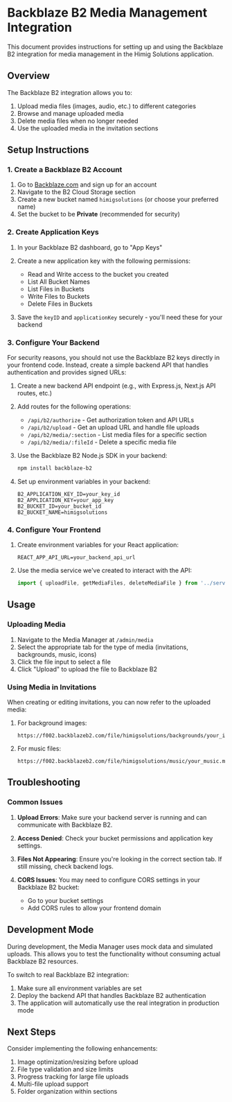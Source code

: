 # Backblaze B2 Media Management Integration

This document provides instructions for setting up and using the Backblaze B2 integration for media management in the Himig Solutions application.

## Overview

The Backblaze B2 integration allows you to:

1. Upload media files (images, audio, etc.) to different categories
2. Browse and manage uploaded media
3. Delete media files when no longer needed
4. Use the uploaded media in the invitation sections

## Setup Instructions

### 1. Create a Backblaze B2 Account

1. Go to [Backblaze.com](https://www.backblaze.com/) and sign up for an account
2. Navigate to the B2 Cloud Storage section
3. Create a new bucket named `himigsolutions` (or choose your preferred name)
4. Set the bucket to be **Private** (recommended for security)

### 2. Create Application Keys

1. In your Backblaze B2 dashboard, go to "App Keys"
2. Create a new application key with the following permissions:
   - Read and Write access to the bucket you created
   - List All Bucket Names
   - List Files in Buckets
   - Write Files to Buckets
   - Delete Files in Buckets

3. Save the `keyID` and `applicationKey` securely - you'll need these for your backend

### 3. Configure Your Backend

For security reasons, you should not use the Backblaze B2 keys directly in your frontend code. Instead, create a simple backend API that handles authentication and provides signed URLs:

1. Create a new backend API endpoint (e.g., with Express.js, Next.js API routes, etc.)
2. Add routes for the following operations:
   - `/api/b2/authorize` - Get authorization token and API URLs
   - `/api/b2/upload` - Get an upload URL and handle file uploads
   - `/api/b2/media/:section` - List media files for a specific section
   - `/api/b2/media/:fileId` - Delete a specific media file

3. Use the Backblaze B2 Node.js SDK in your backend:
   ```bash
   npm install backblaze-b2
   ```

4. Set up environment variables in your backend:
   ```
   B2_APPLICATION_KEY_ID=your_key_id
   B2_APPLICATION_KEY=your_app_key
   B2_BUCKET_ID=your_bucket_id
   B2_BUCKET_NAME=himigsolutions
   ```

### 4. Configure Your Frontend

1. Create environment variables for your React application:
   ```
   REACT_APP_API_URL=your_backend_api_url
   ```

2. Use the media service we've created to interact with the API:
   ```javascript
   import { uploadFile, getMediaFiles, deleteMediaFile } from '../services/mediaService';
   ```

## Usage

### Uploading Media

1. Navigate to the Media Manager at `/admin/media`
2. Select the appropriate tab for the type of media (invitations, backgrounds, music, icons)
3. Click the file input to select a file
4. Click "Upload" to upload the file to Backblaze B2

### Using Media in Invitations

When creating or editing invitations, you can now refer to the uploaded media:

1. For background images:
   ```
   https://f002.backblazeb2.com/file/himigsolutions/backgrounds/your_image.jpg
   ```

2. For music files:
   ```
   https://f002.backblazeb2.com/file/himigsolutions/music/your_music.mp3
   ```

## Troubleshooting

### Common Issues

1. **Upload Errors**: Make sure your backend server is running and can communicate with Backblaze B2.

2. **Access Denied**: Check your bucket permissions and application key settings.

3. **Files Not Appearing**: Ensure you're looking in the correct section tab. If still missing, check backend logs.

4. **CORS Issues**: You may need to configure CORS settings in your Backblaze B2 bucket:
   - Go to your bucket settings
   - Add CORS rules to allow your frontend domain

## Development Mode

During development, the Media Manager uses mock data and simulated uploads. This allows you to test the functionality without consuming actual Backblaze B2 resources.

To switch to real Backblaze B2 integration:

1. Make sure all environment variables are set
2. Deploy the backend API that handles Backblaze B2 authentication
3. The application will automatically use the real integration in production mode

## Next Steps

Consider implementing the following enhancements:

1. Image optimization/resizing before upload
2. File type validation and size limits
3. Progress tracking for large file uploads
4. Multi-file upload support
5. Folder organization within sections